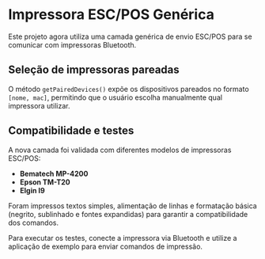 # Impressora ESC/POS Genérica

Este projeto agora utiliza uma camada genérica de envio ESC/POS para se comunicar com impressoras Bluetooth.

## Seleção de impressoras pareadas

O método `getPairedDevices()` expõe os dispositivos pareados no formato `[nome, mac]`, permitindo que o usuário escolha manualmente qual impressora utilizar.

## Compatibilidade e testes

A nova camada foi validada com diferentes modelos de impressoras ESC/POS:

- **Bematech MP-4200**
- **Epson TM-T20**
- **Elgin I9**

Foram impressos textos simples, alimentação de linhas e formatação básica (negrito, sublinhado e fontes expandidas) para garantir a compatibilidade dos comandos.

Para executar os testes, conecte a impressora via Bluetooth e utilize a aplicação de exemplo para enviar comandos de impressão.

